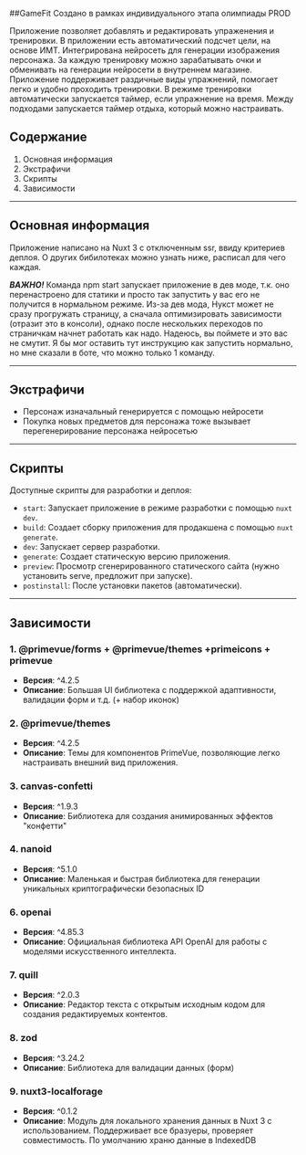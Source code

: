 ##GameFit
Создано в рамках индивидуального этапа олимпиады PROD

Приложение позволяет добавлять и редактировать упраженения и тренировки. В приложении есть автоматический подсчет цели, на основе ИМТ. Интегрирована нейросеть для генерации изображения персонажа. За каждую тренировку можно зарабатывать очки и обменивать на генерации нейросети в внутреннем магазине. Приложение поддерживает раздичные виды упражнений, помогает легко и удобно проходить тренировки. В режиме тренировки автоматически запускается таймер, если упражнение на время. Между подходами запускается таймер отдыха, который можно настраивать.

## Содержание

1. Основная информация
2. Экстрафичи
3. Скрипты
4. Зависимости
---

## Основная информация

Приложение написано на Nuxt 3 с отключенным ssr, ввиду критериев деплоя. О других бибилотеках можно узнать ниже, расписал для чего каждая.

***ВАЖНО!*** Команда npm start запускает приложение в дев моде, т.к. оно перенастроено для статики и просто так запустить у вас его не получится в нормальном режиме. Из-за дев мода, Нукст может не сразу прогружать страницу, а сначала оптимизировать зависимости (отразит это в консоли), однако после нескольких переходов по страничкам начнет работать как надо. Надеюсь, вы поймете и это вас не смутит. Я бы мог оставить тут инструкцию как запустить нормально, но мне сказали в боте, что можно только 1 команду. 

---

## Экстрафичи

- Персонаж изначальный генерируется с помощью нейросети
- Покупка новых предметов для персонажа тоже вызывает перегенерирование персонажа нейросетью

---
## Скрипты

Доступные скрипты для разработки и деплоя:

- `start`: Запускает приложение в режиме разработки с помощью `nuxt dev`.
- `build`: Создает сборку приложения для продакшена с помощью `nuxt generate`.
- `dev`: Запускает сервер разработки.
- `generate`: Создает статическую версию приложения.
- `preview`: Просмотр сгенерированного статического сайта (нужно установить serve, предложит при запуске).
- `postinstall`: После установки пакетов (автоматически).

---

## Зависимости

### 1. @primevue/forms + @primevue/themes +primeicons + primevue
- **Версия**: ^4.2.5
- **Описание**: Большая UI библиотека с поддержкой адаптивности, валидации форм и т.д. (+ набор иконок)

### 2. @primevue/themes
- **Версия**: ^4.2.5
- **Описание**: Темы для компонентов PrimeVue, позволяющие легко настраивать внешний вид приложения.

### 3. canvas-confetti
- **Версия**: ^1.9.3
- **Описание**: Библиотека для создания анимированных эффектов "конфетти"

### 4. nanoid
- **Версия**: ^5.1.0
- **Описание**: Маленькая и быстрая библиотека для генерации уникальных криптографически безопасных ID

### 6. openai
- **Версия**: ^4.85.3
- **Описание**: Официальная библиотека API OpenAI для работы с моделями искусственного интеллекта.

### 7. quill
- **Версия**: ^2.0.3
- **Описание**: Редактор текста с открытым исходным кодом для создания редактируемых контентов.

### 8. zod
- **Версия**: ^3.24.2
- **Описание**: Библиотека для валидации данных (форм)

### 9. nuxt3-localforage
- **Версия**: ^0.1.2
- **Описание**: Модуль для локального хранения данных в Nuxt 3 с использованием. Поддерживает все бразуеры, проверяет совместимость. По умолчанию храню данные в IndexedDB
